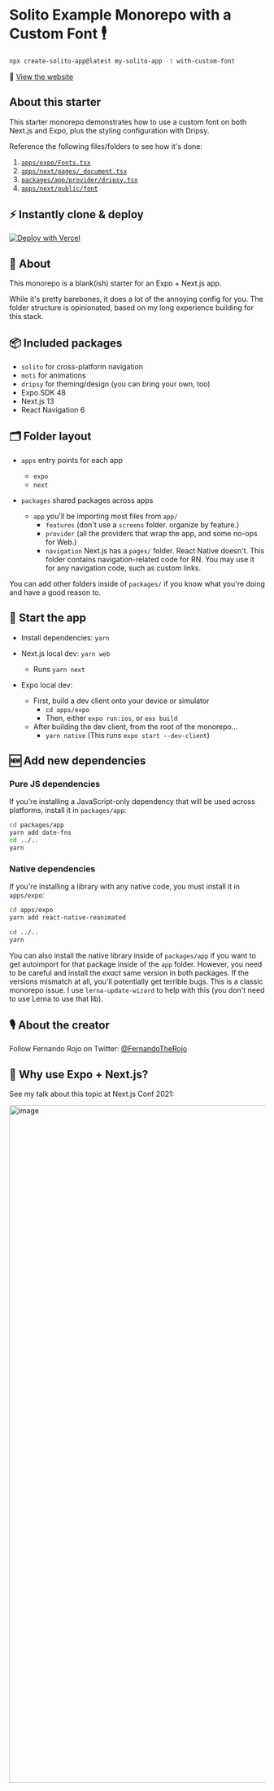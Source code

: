 # Solito Example Monorepo with a Custom Font 🕴

```sh
npx create-solito-app@latest my-solito-app -t with-custom-font
```

👾 [View the website](https://custom-font.example.solito.dev)

## About this starter

This starter monorepo demonstrates how to use a custom font on both Next.js and Expo, plus the styling configuration with Dripsy.

Reference the following files/folders to see how it's done:

1. [`apps/expo/Fonts.tsx`](https://github.com/nandorojo/solito/tree/master/example-monorepos/with-custom-font/apps/expo/Fonts.tsx)
2. [`apps/next/pages/_document.tsx`](https://github.com/nandorojo/solito/tree/master/example-monorepos/with-custom-font/apps/next/pages/_document.tsx#L7-L16)
3. [`packages/app/provider/dripsy.tsx`](https://github.com/nandorojo/solito/tree/master/example-monorepos/with-custom-font/packages/app/provider/dripsy.tsx)
4. [`apps/next/public/font`](https://github.com/nandorojo/solito/tree/master/example-monorepos/with-custom-font/apps/next/public/font)

## ⚡️ Instantly clone & deploy

[![Deploy with Vercel](https://vercel.com/button)](https://vercel.com/new/clone?repository-url=https%3A%2F%2Fgithub.com%2Fnandorojo%2Fsolito%2Ftree%2Fmaster%2Fexample-monorepos%2Fwith-custom-font&env=ENABLE_ROOT_PATH_BUILD_CACHE&root-directory=apps/next&envDescription=Set%20this%20environment%20variable%20to%201%20for%20Turborepo%20to%20cache%20your%20node_modules.&envLink=https%3A%2F%2Ftwitter.com%2Fjaredpalmer%2Fstatus%2F1488954563533189124&project-name=solito-app&repo-name=solito-app&demo-title=Solito%20App%20%E2%9A%A1%EF%B8%8F&demo-description=React%20Native%20%2B%20Next.js%20starter%20with%20Solito.%20Made%20by%20Fernando%20Rojo.&demo-url=https%3A%2F%2Fsolito.dev%2Fstarter&demo-image=https%3A%2F%2Fsolito.dev%2Fimg%2Fog.png&build-command=cd+..%2F..%3Bnpx+turbo+run+build+--filter%3Dnext-app)

## 🔦 About

This monorepo is a blank(ish) starter for an Expo + Next.js app.

While it's pretty barebones, it does a lot of the annoying config for you. The folder structure is opinionated, based on my long experience building for this stack.

## 📦 Included packages

- `solito` for cross-platform navigation
- `moti` for animations
- `dripsy` for theming/design (you can bring your own, too)
- Expo SDK 48
- Next.js 13
- React Navigation 6

## 🗂 Folder layout

- `apps` entry points for each app

  - `expo`
  - `next`

- `packages` shared packages across apps
  - `app` you'll be importing most files from `app/`
    - `features` (don't use a `screens` folder. organize by feature.)
    - `provider` (all the providers that wrap the app, and some no-ops for Web.)
    - `navigation` Next.js has a `pages/` folder. React Native doesn't. This folder contains navigation-related code for RN. You may use it for any navigation code, such as custom links.

You can add other folders inside of `packages/` if you know what you're doing and have a good reason to.

## 🏁 Start the app

- Install dependencies: `yarn`

- Next.js local dev: `yarn web`
  - Runs `yarn next`
- Expo local dev:
  - First, build a dev client onto your device or simulator
    - `cd apps/expo`
    - Then, either `expo run:ios`, or `eas build`
  - After building the dev client, from the root of the monorepo...
    - `yarn native` (This runs `expo start --dev-client`)

## 🆕 Add new dependencies

### Pure JS dependencies

If you're installing a JavaScript-only dependency that will be used across platforms, install it in `packages/app`:

```sh
cd packages/app
yarn add date-fns
cd ../..
yarn
```

### Native dependencies

If you're installing a library with any native code, you must install it in `apps/expo`:

```sh
cd apps/expo
yarn add react-native-reanimated

cd ../..
yarn
```

You can also install the native library inside of `packages/app` if you want to get autoimport for that package inside of the `app` folder. However, you need to be careful and install the _exact_ same version in both packages. If the versions mismatch at all, you'll potentially get terrible bugs. This is a classic monorepo issue. I use `lerna-update-wizard` to help with this (you don't need to use Lerna to use that lib).

## 🎙 About the creator

Follow Fernando Rojo on Twitter: [@FernandoTheRojo](https://twitter.com/fernandotherojo)

## 🧐 Why use Expo + Next.js?

See my talk about this topic at Next.js Conf 2021:

<a href="https://www.youtube.com/watch?v=0lnbdRweJtA"><img width="1332" alt="image" src="https://user-images.githubusercontent.com/13172299/157299915-b633e083-f271-48c6-a262-7b7eef765be5.png">
</a>
